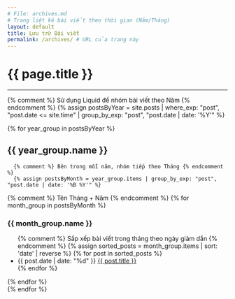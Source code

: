 ```yaml
---
# File: archives.md
# Trang liệt kê bài viết theo thời gian (Năm/Tháng)
layout: default
title: Lưu trữ Bài viết
permalink: /archives/ # URL của trang này
---
```


<h1>{{ page.title }}</h1>
<hr style="border-color: #ccc;">

<div class="archive-list">
  {% comment %} Sử dụng Liquid để nhóm bài viết theo Năm {% endcomment %}
  {% assign postsByYear = site.posts | where_exp: "post", "post.date <= site.time" | group_by_exp: "post", "post.date | date: '%Y'" %}

  {% for year_group in postsByYear %}
    <section class="archive-group">
      <h2 class="archive-year">{{ year_group.name }}</h2>

      {% comment %} Bên trong mỗi năm, nhóm tiếp theo Tháng {% endcomment %}
      {% assign postsByMonth = year_group.items | group_by_exp: "post", "post.date | date: '%B %Y'" %} 
{% comment %} Tên Tháng + Năm {% endcomment %}
      {% for month_group in postsByMonth %}
         <h3 class="archive-month">{{ month_group.name }}</h3> 
        <ul class="archive-posts-list">
          {% comment %} Sắp xếp bài viết trong tháng theo ngày giảm dần {% endcomment %}
          {% assign sorted_posts = month_group.items | sort: 'date' | reverse %}
          {% for post in sorted_posts %}
            <li>
              <span class="archive-post-date">{{ post.date | date: "%d" }}</span>
              <a href="{{ post.url | relative_url }}">{{ post.title }}</a>
            </li>
          {% endfor %} </ul>
      {% endfor %} </section>
  {% endfor %} </div>